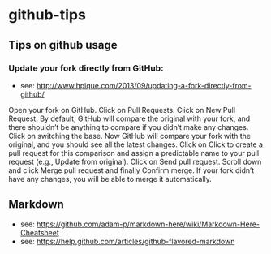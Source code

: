 github-tips
===========

## Tips on github usage

### Update your fork directly from GitHub:

- see: http://www.hpique.com/2013/09/updating-a-fork-directly-from-github/

Open your fork on GitHub.
Click on Pull Requests.
Click on New Pull Request. By default, GitHub will compare the original with your fork, and there shouldn’t be anything to compare if you didn’t make any changes.
Click on switching the base. Now GitHub will compare your fork with the original, and you should see all the latest changes.
Click on Click to create a pull request for this comparison and assign a predictable name to your pull request (e.g., Update from original).
Click on Send pull request.
Scroll down and click Merge pull request and finally Confirm merge. If your fork didn’t have any changes, you will be able to merge it automatically.

## Markdown

- see: https://github.com/adam-p/markdown-here/wiki/Markdown-Here-Cheatsheet
- see: https://help.github.com/articles/github-flavored-markdown
